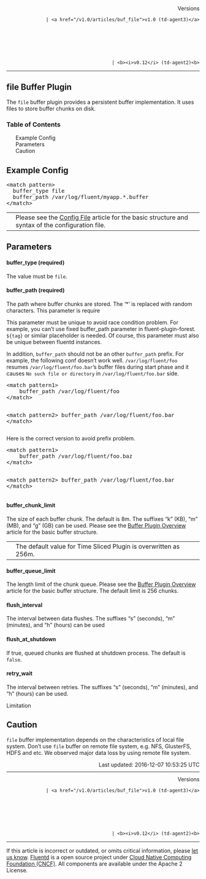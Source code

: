 <article>
<div style="text-align:right">
<div style="text-align:right">
Versions 
  
    
    | <a href="/v1.0/articles/buf_file">v1.0 (td-agent3)</a>
    
  

  

  
    
    | <b><i>v0.12</i> (td-agent2)<b>
</b></b>
</div>
</div>
<hr size="1" style="margin-top: 10px; margin-bottom: 10px; color: rgba(0, 0, 0, .15);"/>
<hgroup>
<h1>file Buffer Plugin</h1>
</hgroup>
<p>The <code>file</code> buffer plugin provides a persistent buffer implementation. It uses files to store buffer chunks on disk.</p>
<a name="example-config"></a>
<section id="table-of-contents"><h3>Table of Contents</h3>
<ul id="toc">
<li class="toc-item"><a href="#example-config">Example Config</a></li>
<li class="toc-item"><a href="#parameters">Parameters</a></li>
<li class="toc-item"><a href="#caution">Caution</a></li>
</ul>
</section>
<h2>Example Config</h2>
<pre class="CodeRay">&lt;match pattern&gt;
  buffer_type file
  buffer_path /var/log/fluent/myapp.*.buffer
&lt;/match&gt;
</pre>
<table class="note">
<td class="icon"></td>
<td class="content">Please see the <a href="config-file">Config File</a> article for the basic structure and syntax of the configuration file.</td>
</table>
<a name="parameters"></a><h2>Parameters</h2>
<h4>buffer_type (required)</h4>
<p>The value must be <code>file</code>.</p>
<h4>buffer_path (required)</h4>
<p>The path where buffer chunks are stored. The ‘*’ is replaced with random characters. This parameter is require</p>
<p>This parameter must be unique to avoid race condition problem. For example, you can’t use fixed buffer_path parameter in fluent-plugin-forest. <code>${tag}</code> or similar placeholder is needed. Of course, this parameter must also be unique between fluentd instances.</p>
<p>In addition, <code>buffer_path</code> should not be an other <code>buffer_path</code> prefix. For example, the following conf doesn’t work well. <code>/var/log/fluent/foo</code> resumes <code>/var/log/fluent/foo.bar</code>’s buffer files during start phase and it causes <code>No such file or directory</code> in <code>/var/log/fluent/foo.bar</code> side.</p>
<pre class="CodeRay">&lt;match pattern1&gt;
    buffer_path /var/log/fluent/foo
&lt;/match&gt;

&lt;match pattern2&gt;
    buffer_path /var/log/fluent/foo.bar
&lt;/match&gt;
</pre>
<p>Here is the correct version to avoid prefix problem.</p>
<pre class="CodeRay">&lt;match pattern1&gt;
    buffer_path /var/log/fluent/foo.baz
&lt;/match&gt;

&lt;match pattern2&gt;
    buffer_path /var/log/fluent/foo.bar
&lt;/match&gt;
</pre>
<h4>buffer_chunk_limit</h4>
<p>The size of each buffer chunk. The default is 8m. The suffixes “k” (KB), “m” (MB), and “g” (GB) can be used. Please see the <a href="buffer-plugin-overview">Buffer Plugin Overview</a> article for the basic buffer structure.</p>
<table class="note">
<td class="icon"></td>
<td class="content">The default value for Time Sliced Plugin is overwritten as 256m.</td>
</table>
<h4>buffer_queue_limit</h4>
<p>The length limit of the chunk queue. Please see the <a href="buffer-plugin-overview">Buffer Plugin Overview</a> article for the basic buffer structure. The default limit is 256 chunks.</p>
<h4>flush_interval</h4>
<p>The interval between data flushes. The suffixes “s” (seconds), “m” (minutes), and “h” (hours) can be used</p>
<h4>flush_at_shutdown</h4>
<p>If true, queued chunks are flushed at shutdown process. The default is <code>false</code>.</p>
<h4>retry_wait</h4>
<p>The interval between retries. The suffixes “s” (seconds), “m” (minutes), and “h” (hours) can be used.</p>
<p>Limitation</p>
<a name="caution"></a><h2>Caution</h2>
<p><code>file</code> buffer implementation depends on the characteristics of local file system. Don’t use <code>file</code> buffer on remote file system, e.g. NFS, GlusterFS, HDFS and etc. We observed major data loss by using remote file system.</p>
<div style="text-align:right">
  Last updated: 2016-12-07 10:53:25 UTC
  </div>
<hr size="1" style="margin-top: 10px; margin-bottom: 10px; color: rgba(0, 0, 0, .15);"/>
<div style="text-align:right">
Versions 
  
    
    | <a href="/v1.0/articles/buf_file">v1.0 (td-agent3)</a>
    
  

  

  
    
    | <b><i>v0.12</i> (td-agent2)<b>
</b></b>
</div>
<hr size="1" style="margin-top: 10px; margin-bottom: 10px; color: rgba(0, 0, 0, .15);"/>
<p>
    If this article is incorrect or outdated, or omits critical information, please <a href="https://github.com/fluent/fluentd-docs/issues?state=open">let us know</a>. <a href="http://www.fluentd.org/">Fluentd</a> is a  open source project under <a href="https://cncf.io/">Cloud Native Computing Foundation (CNCF)</a>. All components are available under the Apache 2 License.
  </p>
</article>